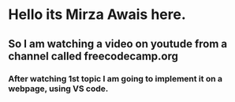 

# Hello its Mirza Awais here.

## So I am watching a video on youtude from a channel called freecodecamp.org

### After watching 1st topic I am going to implement it on a webpage, using VS code.